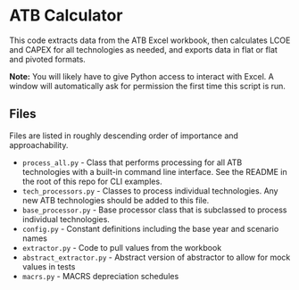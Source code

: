 # ATB Calculator
This code extracts data from the ATB Excel workbook, then calculates LCOE and CAPEX for all
technologies as needed, and exports data in flat or flat and pivoted formats.

**Note:** You will likely have to give Python access to interact with Excel. A window will
automatically ask for permission the first time this script is run.

## Files
Files are listed in roughly descending order of importance and approachability.

 - `process_all.py` - Class that performs processing for all ATB technologies with a built-in command line interface. See the README in the root of this repo for CLI examples.
 - `tech_processors.py` - Classes to process individual technologies. Any new ATB technologies should be added to this file.
 - `base_processor.py` - Base processor class that is subclassed to process individual technologies.
 - `config.py` - Constant definitions including the base year and scenario names
 - `extractor.py` - Code to pull values from the workbook
 - `abstract_extractor.py` - Abstract version of abstractor to allow for mock values in tests
 - `macrs.py` - MACRS depreciation schedules



